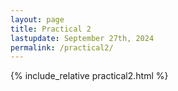 ```yaml
---
layout: page
title: Practical 2
lastupdate: September 27th, 2024
permalink: /practical2/
---
```


{% include_relative practical2.html %}
